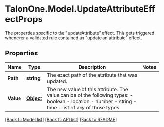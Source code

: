 # TalonOne.Model.UpdateAttributeEffectProps
The properties specific to the \"updateAttribute\" effect. This gets triggered whenever a validated rule contained an \"update an attribute\" effect.
## Properties

Name | Type | Description | Notes
------------ | ------------- | ------------- | -------------
**Path** | **string** | The exact path of the attribute that was updated. | 
**Value** | [**Object**](.md) | The new value of this attribute. The value can be of the following types: - boolean - location - number - string - time - list of any of those types  | 

[[Back to Model list]](../README.md#documentation-for-models) [[Back to API list]](../README.md#documentation-for-api-endpoints) [[Back to README]](../README.md)

